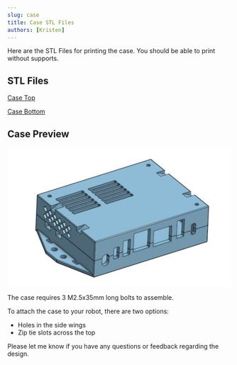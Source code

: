 ```yaml
---
slug: case
title: Case STL Files
authors: [Kristen]
---
```

Here are the STL Files for printing the case. You should be able to print without supports. 

<!-- truncate -->

## STL Files

[Case Top](./2025-08-08-Case-STL-Files/Case-top.stl)

[Case Bottom](./2025-08-08-Case-STL-Files/Case-bottom.stl)

## Case Preview 
![Case Preview](./2025-08-08-Case-STL-Files/case.jpg)

The case requires 3 M2.5x35mm long bolts to assemble. 

To attach the case to your robot, there are two options:
- Holes in the side wings
- Zip tie slots across the top


Please let me know if you have any questions or feedback regarding the design. 

<!-- truncate ![RUBIK-Pi in Action](./rubik-pi-action.jpg)-->
